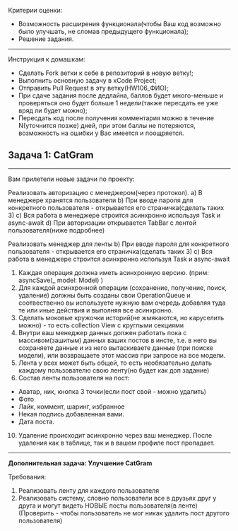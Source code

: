 Критерии оценки:

- Возможность расширения функционала(чтобы Ваш код возможно было улучшать, не сломав предыдущего функционала);
- Решение задания.

---
Инструкция к домашкам:

- Сделать Fork ветки к себе в репозиторий в новую ветку!;
- Выполнить основную задачу в xCode Project;
- Отправить Pull Request в эту ветку(HW106_ФИО);
- При сдаче задания после дедлайна, баллов будет много-меньше и проверяться оно будет больше 1 недели(также пересдать ее уже вряд ли будет можно);
- Пересдать код после получения комментария можно в течение N(уточнится позже) дней, при этом баллы не потеряются, возможность на ошибки у Вас имеется и поощряется.

**Задача 1: CatGram**
-
___

Вам прилетели новые задачи по проекту:

Реализовать авторизацию с менеджером(через протокол).
a) В менеджере хранятся пользователи
b) При вводе пароля для конкретного пользователя - открывается его страничка(сделать таких 3)
c) Вся работа в менеджере строится асинхронно используя Task и async-await
d) При авторизации открывается TabBar с лентой пользователя(ниже подробнее)

Реализовать менеджер для ленты
b) При вводе пароля для конкретного пользователя - открывается его страничка(сделать таких 3)
c) Вся работа в менеджере строится асинхронно используя Task и async-await

1. Каждая операция должна иметь асинхронную версию.
(прим: asyncSave(_ model: Model) ) 
2. Для каждой асинхронной операции (сохранение, получение, поиск, удаление) должны быть созданы свои OperationQueue и соотвественно вы используете нужную вам очередь добавляя туда те или иные действия и выполняя все асинхронно.
3. Сделать моковые кружочки историй(не жмякаются, но каруселить можно) - то есть collection View с круглыми секциями
4. Внутри ваш менеджер данных должен работать пока с  массивом(зашитым) данных ваших постов в инсте, т.е. в него вы сохраняете данные и из него вытаскиваете данные (при поиске модели), или возвращаете этот массив при запросе на все модели.   
5. Лента у всех может быть общей, то есть необязательно делать каждому пользователю свою ленту(но будет как доп задание)
6. Состав ленты пользователя на пост:
* Аватар, ник, кнопка 3 точки(если пост свой - можно удалить)
* Фото 
* Лайк, коммент, шаринг, избранное 
* Некая подпись добавленная вами.
* Дата поста. 
10. Удаление происходит асинхронно через ваш менеджер. После удаления как в таблице, так и в вашем профиле пост пропадает.

___

**Дополнительная задача: Улучшение CatGram**

Требования:

1. Реализовать ленту для каждого пользователя
2. Реализовать систему, словно пользователи все в друзьях друг у друга и могут видеть НОВЫЕ посты пользователя(в ленте) (Проверить - чтобы пользователь не мог никак удалить пост другого пользователя)


